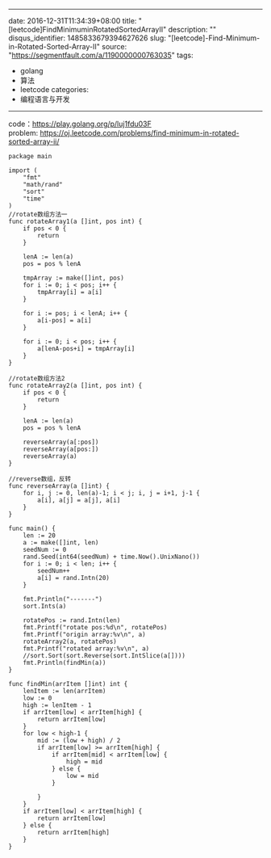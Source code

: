 
---
date: 2016-12-31T11:34:39+08:00
title: "[leetcode]FindMinimuminRotatedSortedArrayII"
description: ""
disqus_identifier: 1485833679394627626
slug: "[leetcode]-Find-Minimum-in-Rotated-Sorted-Array-II"
source: "https://segmentfault.com/a/1190000000763035"
tags: 
- golang 
- 算法 
- leetcode 
categories:
- 编程语言与开发
---

code：<https://play.golang.org/p/luj1fdu03F>\
problem:
<https://oj.leetcode.com/problems/find-minimum-in-rotated-sorted-array-ii/>

    package main

    import (
        "fmt"
        "math/rand"
        "sort"
        "time"
    )
    //rotate数组方法一
    func rotateArray1(a []int, pos int) {
        if pos < 0 {
            return
        }

        lenA := len(a)
        pos = pos % lenA

        tmpArray := make([]int, pos)
        for i := 0; i < pos; i++ {
            tmpArray[i] = a[i]
        }

        for i := pos; i < lenA; i++ {
            a[i-pos] = a[i]
        }

        for i := 0; i < pos; i++ {
            a[lenA-pos+i] = tmpArray[i]
        }
    }

    //rotate数组方法2
    func rotateArray2(a []int, pos int) {
        if pos < 0 {
            return
        }

        lenA := len(a)
        pos = pos % lenA

        reverseArray(a[:pos])
        reverseArray(a[pos:])
        reverseArray(a)
    }

    //reverse数组，反转
    func reverseArray(a []int) {
        for i, j := 0, len(a)-1; i < j; i, j = i+1, j-1 {
            a[i], a[j] = a[j], a[i]
        }
    }

    func main() {
        len := 20
        a := make([]int, len)
        seedNum := 0
        rand.Seed(int64(seedNum) + time.Now().UnixNano())
        for i := 0; i < len; i++ {
            seedNum++
            a[i] = rand.Intn(20)
        }

        fmt.Println("-------")
        sort.Ints(a)

        rotatePos := rand.Intn(len)
        fmt.Printf("rotate pos:%d\n", rotatePos)
        fmt.Printf("origin array:%v\n", a)
        rotateArray2(a, rotatePos)
        fmt.Printf("rotated array:%v\n", a)
        //sort.Sort(sort.Reverse(sort.IntSlice(a[])))
        fmt.Println(findMin(a))
    }

    func findMin(arrItem []int) int {
        lenItem := len(arrItem)
        low := 0
        high := lenItem - 1
        if arrItem[low] < arrItem[high] {
            return arrItem[low]
        }
        for low < high-1 {
            mid := (low + high) / 2
            if arrItem[low] >= arrItem[high] {
                if arrItem[mid] < arrItem[low] {
                    high = mid
                } else {
                    low = mid
                }

            }
        }
        if arrItem[low] < arrItem[high] {
            return arrItem[low]
        } else {
            return arrItem[high]
        }
    }

